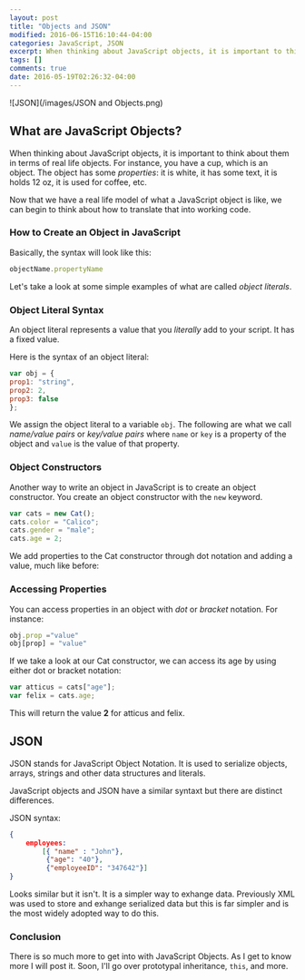 ```yaml
---
layout: post
title: "Objects and JSON"
modified: 2016-06-15T16:10:44-04:00
categories: JavaScript, JSON
excerpt: When thinking about JavaScript objects, it is important to think about them in terms of real life objects. For instance, you have a cup, which is an object. The object has some properties...
tags: []
comments: true
date: 2016-05-19T02:26:32-04:00
---
```


![JSON](/images/JSON and Objects.png)

## What are JavaScript Objects?

When thinking about JavaScript objects, it is important to think about them in terms of real life objects. For instance, you have a cup, which is an object. The object has some *properties*: it is white, it has some text, it is holds 12 oz, it is used for coffee, etc.

Now that we have a real life model of what a JavaScript object is like, we can begin to think about how to translate that into working code.

### How to Create an Object in JavaScript

Basically, the syntax will look like this:

```js
objectName.propertyName
```

Let's take a look at some simple examples of what are called *object literals*.

### Object Literal Syntax

An object literal represents a value that you *literally* add to your script. It has a fixed value.

Here is the syntax of an object literal:

```js
var obj = {
prop1: "string",
prop2: 2,
prop3: false
};
```


We assign the object literal to a variable `obj`. The following are what we call *name/value pairs* or *key/value pairs* where `name` or `key` is a property of the object and `value` is the value of that property.

### Object Constructors

Another way to write an object in JavaScript is to create an object constructor. You create an object constructor with the `new` keyword.

```js
var cats = new Cat();
cats.color = "Calico";
cats.gender = "male";
cats.age = 2;
```



We add properties to the Cat constructor through dot notation and adding a value, much like before:

### Accessing Properties

You can access properties in an object with *dot* or *bracket* notation. For instance:

```js
obj.prop ="value"
obj[prop] = "value"
```

If we take a look at our Cat constructor, we can access its age by using either dot or bracket notation:

```js
var atticus = cats["age"];
var felix = cats.age;
```

This will return the value **2** for atticus and felix.

## JSON

JSON stands for JavaScript Object Notation. It is used to serialize objects, arrays, strings and other data structures and literals.

JavaScript objects and JSON have a similar syntaxt but there are distinct differences.

JSON syntax:

```json
{
	employees:
		[{ "name" : "John"},
		 {"age": "40"},
		 {"employeeID": "347642"}]
}
```

Looks similar but it isn't. It is a simpler way to exhange data. Previously XML was used to store and exhange serialized data but this is far simpler and is the most widely adopted way to do this.

### Conclusion

There is so much more to get into with JavaScript Objects. As I get to know more I will post it. Soon, I'll go over prototypal inheritance, `this`, and more.




